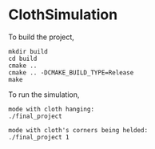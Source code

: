 # ClothSimulation
To build the project, 
```
mkdir build
cd build
cmake ..
cmake .. -DCMAKE_BUILD_TYPE=Release 
make 
```

To run the simulation, 
```
mode with cloth hanging:
./final_project 

mode with cloth's corners being helded:
./final_project 1 
```

